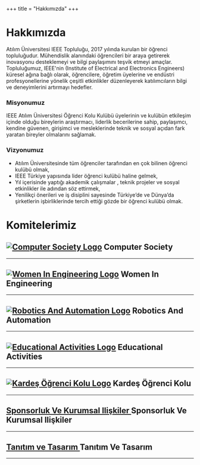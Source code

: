 +++
title = "Hakkımızda"
+++

# Hakkımızda

Atılım Üniversitesi IEEE Topluluğu, 2017 yılında kurulan bir öğrenci topluluğudur. Mühendislik alanındaki öğrencileri bir araya getirerek inovasyonu desteklemeyi ve bilgi paylaşımını teşvik etmeyi amaçlar. Topluluğumuz, IEEE'nin (Institute of Electrical and Electronics Engineers) küresel ağına bağlı olarak, öğrencilere, öğretim üyelerine ve endüstri profesyonellerine yönelik çeşitli etkinlikler düzenleyerek katılımcıların bilgi ve deneyimlerini artırmayı hedefler.

### Misyonumuz

IEEE Atılım Üniversitesi Öğrenci Kolu Kulübü üyelerinin ve kulübün etkileşim içinde
olduğu bireylerin araştırmacı, liderlik becerilerine sahip, paylaşımcı, kendine güvenen,
girişimci ve mesleklerinde teknik ve sosyal açıdan fark yaratan bireyler olmalarını sağlamak.

### Vizyonumuz

- Atılım Üniversitesinde tüm öğrenciler tarafından en çok bilinen öğrenci kulübü olmak,
- IEEE Türkiye yapısında lider öğrenci kulübü haline gelmek,
- Yıl içerisinde yaptığı akademik çalışmalar , teknik projeler ve sosyal etkinlikler ile
adından söz ettirmek,
- Yenilikçi önerileri ve iş disiplini sayesinde Türkiye’de ve Dünya’da şirketlerin
işbirliklerinde tercih ettiği gözde bir öğrenci kulübü olmak.

# Komitelerimiz

[![Computer Society Logo](/img/comittee_logo/cs_logo.png)](https://ieee-atilim.github.io/our_team/cs) Computer Society
-------------
________________
[![Women In Engineering Logo](/img/comittee_logo/wie_logo.png)](https://ieee-atilim.github.io/ourteam/wie) Women In Engineering
-------------
________________
[![Robotics And Automation Logo](/img/comittee_logo/ras_logo.png)](https://ieee-atilim.github.io/ourteam/ras) Robotics And Automation
-------------
________________
[![Educational Activities Logo](/img/comittee_logo/ea_logo.png)](https://ieee-atilim.github.io/ourteam/ea) Educational Activities
-------------
________________
[![Kardeş Öğrenci Kolu Logo](/img/comittee_logo/kok.png)](https://ieee-atilim.github.io/ourteam/kok) Kardeş Öğrenci Kolu
-------------
________________
[Sponsorluk Ve Kurumsal Ilişkiler ](https://ieee-atilim.github.io/ourteam/sk) Sponsorluk Ve Kurumsal Ilişkiler
-------------
________________
[Tanıtım ve Tasarım ](https://ieee-atilim.github.io/ourteam/tt) Tanıtım Ve Tasarım
 -------------
 _______________
